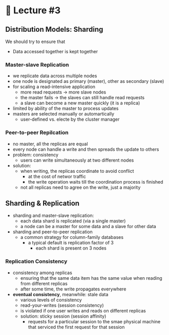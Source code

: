 📕 Lecture #3
===


## Distribution Models: Sharding

We should try to ensure that 
- Data accessed together is kept together

### Master-slave Replication

- we replicate data across multiple nodes
- one node is designated as primary (master), other as secondary (slave)
- for scaling a read-intensive application
	- more read requests -> more slave nodes
	- the master fails -> the slaves can still handle read requests
	- a slave can become a new master quickly (it is a replica)
- limited by ability of the master to process updates
- masters are selected manually or automartically
	- user-defined vs. electe by the cluster manager

### Peer-to-peer Repilcation

- no master, all the replicas are equal
- every node can handle a write and then spreads the update to others
- problem: consistency
	- users can write simultaneously at two different nodes
- solution:
	- when writing, the replicas coordinate to avoid conflict
		- at the cost of networ traffic
		- the write operation waits till the coordination process is finished
	- not all replicas need to agree on the write, just a majority


## Sharding & Replication

- sharding and master-slave replication:
	- each data shard is replicated (via a single master)
	- a node can be a master for some data and a slave for other data
- sharding and peer-to-peer replication
	- a common strategy for column-family databases
		- a typical default is replication factor of 3
			- each shard is present on 3 nodes

### Replication Consistency

- consistency among replicas
	- ensuring that the same data item has the same value when reading from different replicas
	- after some time, the write propagates everywhere
- **eventual consistency**, meanwhile: stale data
	- various levels of consistency
	- read-your-writes (session consistency)
	- is violated if one user writes and reads on different replicas
	- solution: sticky session (session affinity)
		- requests for a particular session to the smae physical machine that serviced the first request for that session